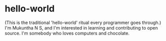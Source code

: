 # hello-world
(This is the traditional 'hello-world' ritual every programmer goes through.)
I'm Mukuntha N S, and I'm interested in learning and contributing to open source. I'm somebody who loves computers and chocolate.
